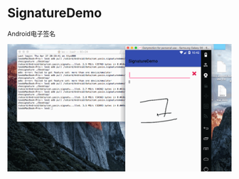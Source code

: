 # SignatureDemo
Android电子签名

 ![image](https://github.com/913453448/SignatureDemo/blob/master/demo8.gif)
